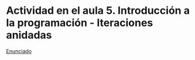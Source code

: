 # Actividad en el aula 5. Introducción a la programación - Iteraciones anidadas



[Enunciado](https://docs.google.com/document/d/1Iinf1fCINz90XkobEt3AXACP61AlLI6V/preview)
